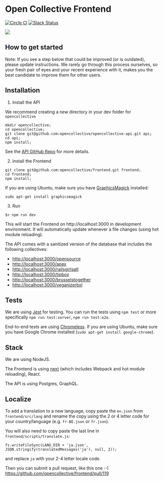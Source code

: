 # Open Collective Frontend

[![Circle CI](https://circleci.com/gh/opencollective/frontend/tree/master.svg?style=shield)](https://circleci.com/gh/opencollective/frontend/tree/master)
[![Slack Status](https://slack.opencollective.org/badge.svg)](https://slack.opencollective.org)

![](https://d.pr/i/MOS677+)

## How to get started

Note: If you see a step below that could be improved (or is outdated), please update instructions. We rarely go through this process ourselves, so your fresh pair of eyes and your recent experience with it, makes you the best candidate to improve them for other users.

## Installation

1. Install the API

We recommend creating a new directory in your dev folder for `opencollective`

```
mkdir opencollective;
cd opencollective;
git clone git@github.com:opencollective/opencollective-api.git api;
cd api;
npm install;
```

See the [API GitHub Repo](https://github.com/opencollective/opencollective-api) for more details.

2. Install the Frontend

```
git clone git@github.com:opencollective/frontend.git frontend;
cd frontend;
npm install;
```

If you are using Ubuntu, make sure you have [GraphicsMagick](http://www.graphicsmagick.org) installed:

```
sudo apt-get install graphicsmagick
```

3. Run

```
$> npm run dev
```

This will start the Frontend on http://localhost:3000 in development environment. It will automatically update whenever a file changes (using hot module reloading).

The API comes with a sanitized version of the database that includes the following collectives:
- [http://localhost:3000/opensource](http://localhost:3000/opensource)
- [http://localhost:3000/apex](http://localhost:3000/apex)
- [http://localhost:3000/railsgirlsatl](http://localhost:3000/railsgirlsatl)
- [http://localhost:3000/tipbox](http://localhost:3000/tipbox)
- [http://localhost:3000/brusselstogether](http://localhost:3000/brusselstogether)
- [http://localhost:3000/veganizerbxl](http://localhost:3000/veganizerbxl)

## Tests

We are using [Jest](https://facebook.github.io/jest/) for testing.
You can run the tests using `npm test` or more specifically `npm run test:server`, `npm run test:e2e`.

End-to-end tests are using [Chromeless](https://github.com/graphcool/chromeless). If you are using Ubuntu, make sure you have Google Chrome installed (`sudo apt-get install google-chrome`).

## Stack

We are using NodeJS.

The Frontend is using [next](https://zeit.co/next) (which includes Webpack and hot module reloading), React.

The API is using Postgres, GraphQL.

## Localize

To add a translation to a new language, copy paste the `en.json` from `frontend/src/lang` and rename the copy using the 2 or 4 letter code for your country/language (e.g. `fr-BE.json` or `fr.json`).

You will also need to copy paste the last line in `frontend/scripts/translate.js`:
```
fs.writeFileSync(LANG_DIR + 'ja.json', JSON.stringify(translatedMessages('ja'), null, 2));
```

and replace `ja` with your 2-4 letter locale code.

Then you can submit a pull request, like this one :-)
https://github.com/opencollective/frontend/pull/119
